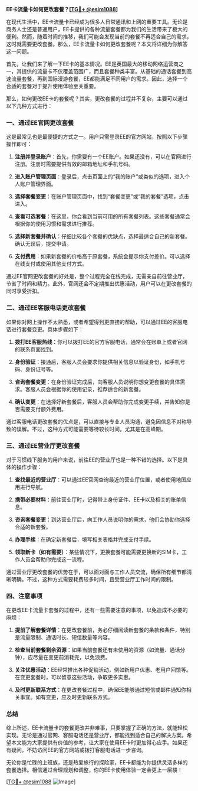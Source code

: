 **EE卡流量卡如何更改套餐？[[TG💪+ @esim1088](https://t.me/s/esim1088)]**

在现代生活中，EE卡流量卡已经成为很多人日常通讯和上网的重要工具。无论是商务人士还是普通用户，EE卡提供的各种流量套餐都为我们的生活带来了极大的便利。然而，随着时间的推移，我们可能会发现当前的套餐不再适合自己的需求，这时就需要更改套餐。那么，EE卡流量卡如何更改套餐呢？本文将详细为你解答这一问题。

首先，让我们来了解一下EE卡的基本情况。EE是英国最大的移动网络运营商之一，其提供的流量卡不仅覆盖范围广，而且套餐种类丰富。从基础的通话套餐到高速流量套餐，再到国际漫游套餐，EE都能满足不同用户的需求。因此，选择一个合适的套餐对于提升使用体验至关重要。

那么，如何更改EE卡的套餐呢？其实，更改套餐的过程并不复杂，主要可以通过以下几种方式进行：

### 一、通过EE官网更改套餐

这是最常见也是最便捷的方式之一。用户只需登录EE的官方网站，按照以下步骤操作即可：

1. **注册并登录账户**：首先，你需要有一个EE账户。如果还没有，可以在官网进行注册。注册时需要提供有效的邮箱地址和手机号码。

2. **进入账户管理页面**：登录后，点击页面上的“我的账户”或类似的选项，进入个人账户管理界面。

3. **选择套餐变更**：在账户管理页面中，找到“套餐变更”或“我的套餐”选项，点击进入。

4. **查看可选套餐**：在这里，你会看到当前可用的所有套餐列表。这些套餐通常会根据你的使用习惯和需求进行推荐。

5. **选择新套餐并确认**：仔细比较各个套餐的优缺点，选择最适合自己的新套餐。确认无误后，提交申请。

6. **支付费用**：如果新套餐的价格高于原套餐，系统会提示你支付差价。可以选择在线支付或使用其他支付方式。

通过EE官网更改套餐的好处是，整个过程完全在线完成，无需亲自前往营业厅，节省了时间和精力。此外，官网还会不定期推出优惠活动，用户可以在更改套餐的同时享受折扣。

### 二、通过EE客服电话更改套餐

如果你对网上操作不太熟悉，或者希望得到更直接的帮助，可以通过EE的客服电话进行套餐变更。具体步骤如下：

1. **拨打EE客服热线**：你可以拨打EE的官方客服电话，通常会在账单上或者官网的联系页面找到。

2. **身份验证**：接通后，客服人员会要求你提供相关信息以验证身份，如手机号码、身份证号等。

3. **咨询套餐变更**：在身份验证完成后，向客服人员说明你想变更套餐的具体需求。客服人员会根据你的使用记录，推荐适合的新套餐。

4. **确认变更**：在选择好新套餐后，客服人员会帮助你完成变更手续，并告知你是否需要支付额外费用。

通过客服电话更改套餐的优点是，可以直接与专业人员沟通，避免因信息不对称导致的误解。不过，这种方式可能需要等待较长时间，尤其是在高峰期。

### 三、通过EE营业厅更改套餐

对于习惯线下服务的用户来说，前往EE的营业厅也是一种不错的选择。以下是具体的操作步骤：

1. **查找最近的营业厅**：可以通过EE官网查询最近的营业厅位置，或者使用地图应用进行导航。

2. **携带必要材料**：前往营业厅时，记得带上身份证件、EE卡以及相关的账单信息。

3. **咨询套餐变更**：到达营业厅后，向工作人员说明你的需求，他们会协助你选择合适的新套餐。

4. **办理手续**：在确定新套餐后，填写相关表格并完成支付手续。

5. **领取新卡（如有需要）**：某些情况下，更换套餐可能需要更换新的SIM卡，工作人员会帮助你完成这一流程。

通过营业厅更改套餐的优势在于，可以面对面与工作人员交流，确保所有细节都清晰明确。不过，这种方式需要耗费较多时间，且受营业厅工作时间的限制。

### 四、注意事项

在更改EE卡流量卡套餐的过程中，还有一些需要注意的事项，以免造成不必要的麻烦：

1. **提前了解套餐详情**：在更改套餐前，务必仔细阅读新套餐的条款和条件，特别是流量限制、通话时长、短信数量等内容。

2. **检查当前套餐剩余资源**：如果当前套餐还有未使用的资源（如流量、通话分钟），应尽量在变更前消耗完，以免浪费。

3. **关注优惠活动**：EE经常推出各种促销活动，例如新用户优惠、老用户回馈等。在变更套餐时，可以留意这些活动，争取更多实惠。

4. **及时更新联系方式**：在更改套餐过程中，确保EE能够通过短信或邮件通知你相关事宜。如有变更，应及时更新联系方式。

### 总结

综上所述，EE卡流量卡的套餐更改并非难事，只要掌握了正确的方法，就能轻松实现。无论是通过官网、客服电话还是营业厅，都能找到适合自己的解决方案。希望本文能为大家提供有价值的参考，让大家在使用EE卡时更加得心应手。如果还有疑问，不妨访问EE的官方网站或拨打客服电话进一步咨询。

无论你是忙碌的上班族，还是热爱旅行的探险家，EE卡都能为你提供灵活多样的套餐选择。相信通过合理规划和调整，你的EE卡使用体验一定会更上一层楼！

[[TG💪+ @esim1088](https://t.me/s/esim1088) ![Image](https://i.postimg.cc/4NQfJmqS/Snipaste-2025-05-13-00-14-12.png)]